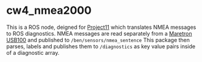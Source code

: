 # cw4_nmea2000

This is a ROS node, deigned for [Project11](https://github.com/CCOMJHC/project11) which translates NMEA messages to ROS diagnostics.
NMEA messages are read separately from a [Maretron USB100](https://www.maretron.com/products/usb100.php) and published to ```/ben/sensors/nmea_sentence```
This package then parses, labels and publishes them to ```/diagnostics``` as key value pairs inside of a diagnostic array.
